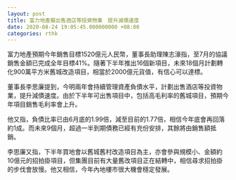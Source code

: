 ```yaml
---
layout: post
title: 富力地產擬出售酒店等投資物業　提升減債速度
date: 2020-08-24 19:05:45.000000000 +08:00
categories: rthk
---
```


富力地產預期今年銷售目標1520億元人民幣，董事長助理陳志濠指，至7月的協議銷售金額已完成全年目標41%。隨著下半年推出16個新項目，未來18個月計劃轉化900萬平方米舊城改造項目，相當於2000億元貨值，有信心可以達標。

董事長李思廉提到，今明兩年會持續管理資產負債水平，計劃出售酒店等投資物業，提升減債速度。由於下半年可出售項目中，包括高毛利率的舊城項目，預期今年項目銷售毛利率會上升。

他又指，負債比率已由6月底的1.99倍，減至目前的1.77倍，相信今年底會再回落約1成。而未來9個月，超過一半到期債務已經有充份安排，其餘將由銷售額抵銷。

李思廉又指，下半年買地會以舊城舊村改造項目為主，亦會參與規模小、金額約10億元的招拍掛項目，但集團目前有大量舊改項目正在結轉中，相信尋求招拍掛的步伐會放慢。他又相信，今年內地樓市很大機會穩定發展。
